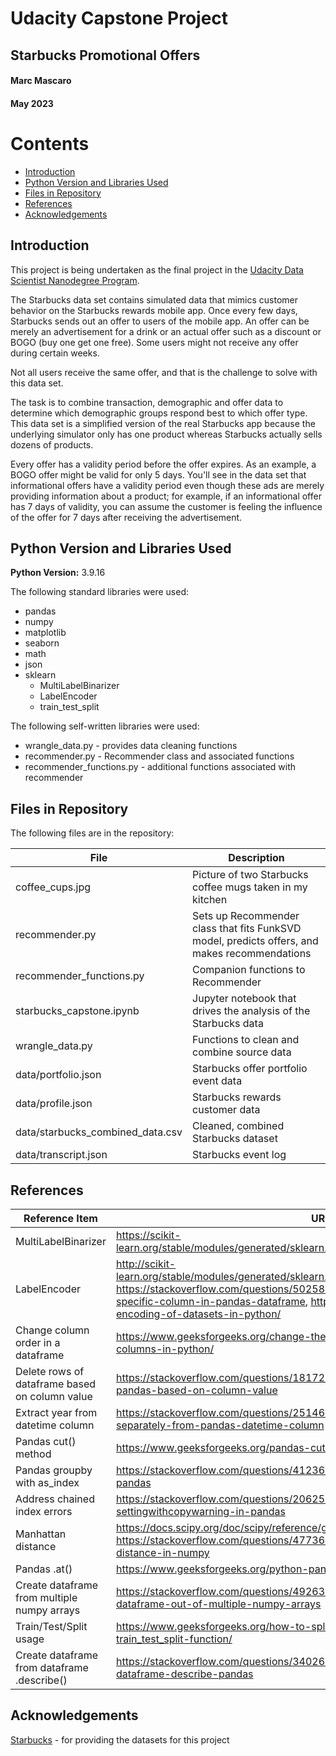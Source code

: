 # Udacity Capstone Project
## Starbucks Promotional Offers
#### Marc Mascaro
#### May 2023

# Contents
* [Introduction](#introduction)
* [Python Version and Libraries Used](#python-version-and-libraries-used)
* [Files in Repository](#files-in-repository)
* [References](#references)
* [Acknowledgements](#acknowledgements)

## Introduction
This project is being undertaken as the final project in the [Udacity Data Scientist Nanodegree Program](https://www.udacity.com/course/data-scientist-nanodegree--nd025).

The Starbucks data set contains simulated data that mimics customer behavior on the Starbucks rewards mobile app. Once every few days, Starbucks sends out an offer to users of the mobile app. An offer can be merely an advertisement for a drink or an actual offer such as a discount or BOGO (buy one get one free). Some users might not receive any offer during certain weeks.

Not all users receive the same offer, and that is the challenge to solve with this data set.

The task is to combine transaction, demographic and offer data to determine which demographic groups respond best to which offer type. This data set is a simplified version of the real Starbucks app because the underlying simulator only has one product whereas Starbucks actually sells dozens of products.

Every offer has a validity period before the offer expires. As an example, a BOGO offer might be valid for only 5 days. You'll see in the data set that informational offers have a validity period even though these ads are merely providing information about a product; for example, if an informational offer has 7 days of validity, you can assume the customer is feeling the influence of the offer for 7 days after receiving the advertisement.

## Python Version and Libraries Used
**Python Version:** 3.9.16 

The following standard libraries were used:
- pandas
- numpy
- matplotlib
- seaborn
- math
- json
- sklearn
  - MultiLabelBinarizer
  - LabelEncoder
  - train_test_split

The following self-written libraries were used:
- wrangle_data.py - provides data cleaning functions
- recommender.py - Recommender class and associated functions
- recommender_functions.py - additional functions associated with recommender

## Files in Repository
The following files are in the repository:

| File | Description |
|------|-------------|
| coffee_cups.jpg | Picture of two Starbucks coffee mugs taken in my kitchen |
| recommender.py | Sets up Recommender class that fits FunkSVD model, predicts offers, and makes recommendations |
| recommender_functions.py | Companion functions to Recommender |
| starbucks_capstone.ipynb | Jupyter notebook that drives the analysis of the Starbucks data |
| wrangle_data.py | Functions to clean and combine source data |
| data/portfolio.json | Starbucks offer portfolio event data
| data/profile.json | Starbucks rewards customer data
| data/starbucks_combined_data.csv | Cleaned, combined Starbucks dataset
| data/transcript.json | Starbucks event log |

## References

| Reference Item      | URL                         |
|---------------------|-----------------------------|
| MultiLabelBinarizer | https://scikit-learn.org/stable/modules/generated/sklearn.preprocessing.MultiLabelBinarizer.html
| LabelEncoder        | http://scikit-learn.org/stable/modules/generated/sklearn.preprocessing.LabelEncoder.html, https://stackoverflow.com/questions/50258960/how-to-apply-labelencoder-for-a-specific-column-in-pandas-dataframe, https://www.geeksforgeeks.org/ml-label-encoding-of-datasets-in-python/
| Change column order in a dataframe | https://www.geeksforgeeks.org/change-the-order-of-a-pandas-dataframe-columns-in-python/
| Delete rows of dataframe based on column value | https://stackoverflow.com/questions/18172851/deleting-dataframe-row-in-pandas-based-on-column-value
| Extract year from datetime column | https://stackoverflow.com/questions/25146121/extracting-just-month-and-year-separately-from-pandas-datetime-column
| Pandas cut() method | https://www.geeksforgeeks.org/pandas-cut-method-in-python/
| Pandas groupby with as_index | https://stackoverflow.com/questions/41236370/what-is-as-index-in-groupby-in-pandas
| Address chained index errors | https://stackoverflow.com/questions/20625582/how-to-deal-with-settingwithcopywarning-in-pandas
| Manhattan distance | https://docs.scipy.org/doc/scipy/reference/generated/scipy.spatial.distance.cdist.html, https://stackoverflow.com/questions/47736531/vectorized-matrix-manhattan-distance-in-numpy
| Pandas .at() | https://www.geeksforgeeks.org/python-pandas-dataframe-at/
| Create dataframe from multiple numpy arrays | https://stackoverflow.com/questions/49263247/how-can-i-make-a-pandas-dataframe-out-of-multiple-numpy-arrays
| Train/Test/Split usage | https://www.geeksforgeeks.org/how-to-split-the-dataset-with-scikit-learns-train_test_split-function/
| Create dataframe from dataframe .describe() | https://stackoverflow.com/questions/34026089/create-dataframe-from-another-dataframe-describe-pandas
              

## Acknowledgements
[Starbucks](https://www.starbucks.com/) - for providing the datasets for this project
